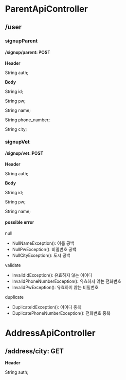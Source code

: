 # ParentApiController

## /user

### signupParent
#### /signup/parent: POST
**Header**

String auth;

**Body**

String id;

String pw;

String name;

String phone_number;

String city;

### signupVet
#### /signup/vet: POST
**Header**

String auth;

**Body**

String id;

String pw;

String name;

#### possible error
null
- NullNameException(): 이름 공백
- NullPwException():  비밀번호 공백
- NullCityException(): 도시 공백

validate
- InvalidIdException(): 유효하지 않는 아이디
- InvalidPhoneNumberException(): 유효하지 않는 전화번호
- InvalidPwException(): 유효하지 않는 비밀번호

duplicate
- DuplicateIdException(): 아이디 중복
- DuplicatePhoneNumberException(): 전화번호 중복

# AddressApiController

## /address/city: GET
**Header**

String auth;
